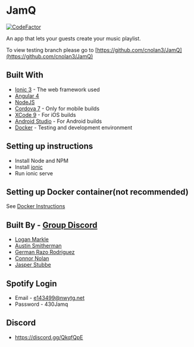# JamQ
[![CodeFactor](https://www.codefactor.io/repository/github/chicostate/jamq/badge)](https://www.codefactor.io/repository/github/chicostate/jamq)

An app that lets your guests create your music playlist.

To view testing branch please go to [https://github.com/cnolan3/JamQ](https://github.com/cnolan3/JamQ)

## Built With
- [Ionic 3](https://ionicframework.com/) - The web framework used
- [Angular 4](https://angular.io/) 
- [NodeJS](https://nodejs.org/)
- [Cordova 7](https://cordova.apache.org/#getstarted) - Only for mobile builds
- [XCode 9](https://developer.apple.com/xcode/) - For iOS builds
- [Android Studio](https://developer.android.com/studio/install.html) - For Android builds
- [Docker](https://www.docker.com/) - Testing and development environment

## Setting up instructions
- Install Node and NPM
- Install [ionic]( https://ionicframework.com/docs/cli/)
- Run ionic serve

## Setting up Docker container(not recommended)
See [Docker Instructions](docker.md)

## Built By - [Group Discord](https://discord.gg/H8jbQ3R)
- [Logan Markle](https://github.com/logm)
- [Austin Smitherman](https://github.com/asmitherman)
- [German Razo Rodriguez](https://github.com/german9304)
- [Connor Nolan](https://github.com/cnolan3)
- [Jasper Stubbe](https://github.com/jasparigus)

## Spotify Login
- Email - e143499@nwytg.net
- Password - 430Jamq

## Discord
- https://discord.gg/QkqfQpE


